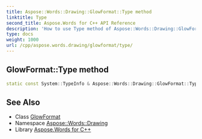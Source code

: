 ```yaml
---
title: Aspose::Words::Drawing::GlowFormat::Type method
linktitle: Type
second_title: Aspose.Words for C++ API Reference
description: 'How to use Type method of Aspose::Words::Drawing::GlowFormat class in C++.'
type: docs
weight: 1000
url: /cpp/aspose.words.drawing/glowformat/type/
---
```

## GlowFormat::Type method




```cpp
static const System::TypeInfo & Aspose::Words::Drawing::GlowFormat::Type()
```

## See Also

* Class [GlowFormat](../)
* Namespace [Aspose::Words::Drawing](../../)
* Library [Aspose.Words for C++](../../../)
